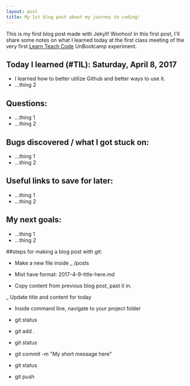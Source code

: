 ```yaml
---
layout: post
title: My 1st blog post about my journey to coding!
---
```


This is my first blog post made with Jekyll! Woohoo! In this first post, I'll share some notes on what I learned today at the first class meeting of the very first [Learn Teach Code](http://learnteachcode.org/) UnBootcamp experiment.

## Today I learned (#TIL): Saturday, April 8, 2017
- I learned how to better utilize Github and better ways to use it.
- ...thing 2

## Questions:

- ...thing 1
- ...thing 2

## Bugs discovered / what I got stuck on:

- ...thing 1
- ...thing 2

## Useful links to save for later:

- ...thing 1
- ...thing 2

## My next goals:

- ...thing 1
- ...thing 2

##steps for making a blog post with git:

- Make a new file inside _ /posts

- Mist have format: 2017-4-9-title-here.md

- Copy content from previous blog post, past it in.

_ Update title and content for today

- Inside command line, navigate to your project folder

- git status
- git add .
- git status
- git commit -m "My short message here"
- git status
- git push
